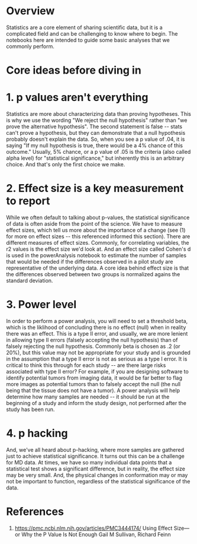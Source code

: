 # Overview

Statistics are a core element of sharing scientific data, but it is a complicated field and can be challenging to know where to begin. 
The notebooks here are intended to guide some basic analyses that we commonly perform. 

# Core ideas before diving in
# 1. p values aren't everything
Statistics are more about characterizing data than proving hypotheses.
This is why we use the wording "We reject the null hypothesis" rather than "we prove the alternative hypothesis". 
The second statement is false -- stats can't prove a hypothesis, but they can demonstrate that a null hypothesis probably doesn't explain the data. 
So, when you see a p value of .04, it is saying "If my null hypothesis is true, there would be a 4% chance of this outcome."
Usually, 5% chance, or a p value of .05 is the criteria (also called alpha level) for "statistical significance," but inherently this is an arbitrary choice.
And that's only the first choice we make. 

# 2. Effect size is a key measurement to report
While we often default to talking about p-values, the statistical significance of data is often aside from the point of the science. 
We have to measure effect sizes, which tell us more about the importance of a change (see (1) for more on effect sizes -- this referenced informed this section). 
There are different measures of effect sizes. 
Commonly, for correlating variables, the r2 values is the effect size we'd look at. 
And an effect size called Cohen's d is used in the powerAnalysis notebook to estimate the number of samples that would be needed if the differences observed in a pilot study are representative of the underlying data. 
A core idea behind effect size is that the differences observed between two groups is normalized agains the standard deviation. 

# 3. Power level
In order to perform a power analysis, you will need to set a threshold beta, which is the liklihood of concluding there is no effect (null) when in reality there was an effect. 
This is a type II error, and usually, we are more lenient in allowing type II errors (falsely accepting the null hypothesis) than of falsely rejecting the null hypothesis.
Commonly beta is chosen as .2 (or 20%), but this value may not be appropriate for your study and is grounded in the assumption that a type II error is not as serious as a type I error. 
It is critical to think this through for each study -- are there large risks associated with type II error? 
For example, if you are designing software to identify potential tumors from imaging data, it would be far better to flag more images as potential tumors than to falsely accept the null (the null being that the tissue does not have a tumor). 
A power analysis will help determine how many samples are needed -- it should be run at the beginning of a study and inform the study design, not performed after the study has been run. 

# 4. p hacking
And, we've all heard about p-hacking, where more samples are gathered just to achieve statistical significance. 
It turns out this can be a challenge for MD data. 
At times, we have so many individual data points that a statistical test shows a significant difference, but in reality, the effect size may be very small. 
And, the physical changes in conformation may or may not be important to function, regardless of the statistical significance of the data.



# References
1. https://pmc.ncbi.nlm.nih.gov/articles/PMC3444174/
Using Effect Size—or Why the P Value Is Not Enough
Gail M Sullivan, Richard Feinn
